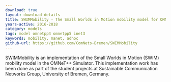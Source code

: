 ```yaml
---
download: true
layout: download-details
title: SWIMMobility - The Small Worlds in Motion mobility model for OMNeT++ and INET
years-active: 2016-2018
category: models
tags: model omnetpp4 omnetpp5 inet3
keywords: mobility, manet, adhoc
github-url: https://github.com/ComNets-Bremen/SWIMMobility
---
```


SWIMMobility is an implementation of the Small Worlds in Motion (SWIM) mobility model
in the OMNeT++ Simulator. This implementation work has been done as part of the student
projects at Sustainable Communication Networks Group, University of Bremen, Germany.

